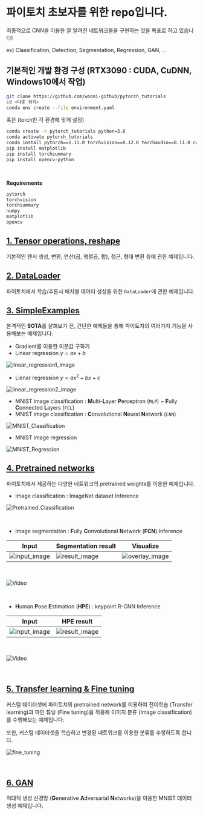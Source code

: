 # 파이토치 초보자를 위한 repo입니다.

최종적으로 CNN을 이용한 잘 알려진 네트워크들을 구현하는 것을 목표로 하고 있습니다!

ex) Classification, Detection, Segmentation, Regression, GAN, ...


## 기본적인 개발 환경 구성 (RTX3090 : CUDA, CuDNN, Windows10에서 작업)


```bash
git clone https://github.com/wooni-github/pytorch_tutorials
cd <다운 위치>
conda env create --file environment.yaml
```

혹은 (torch만 각 환경에 맞게 설정)

```bash
conda create -n pytorch_tutorials python=3.8
conda activate pytorch_tutorials
conda install pytorch==1.11.0 torchvision==0.12.0 torchaudio==0.11.0 cudatoolkit=11.3 -c pytorch
pip install matplotlib
pip install torchsummary
pip install opencv-python
```

<br>

**Requirements**

```bash
pytorch
torchvision
torchsummary
numpy
matplotlib
opencv
```

## [1. Tensor operations, reshape](https://github.com/wooni-github/pytorch_tutorials/blob/main/1.Tensors/README.md)

기본적인 텐서 생성, 변환, 연산(곱, 행렬곱, 합), 접근, 형태 변환 등에 관한 예제입니다.


## [2. DataLoader](https://github.com/wooni-github/pytorch_tutorials/blob/main/2.DataLoader/README.md)

파이토치에서 학습/추론시 배치별 데이터 생성을 위한 `DataLoader`에 관한 예제입니다.


## [3. SimpleExamples](https://github.com/wooni-github/pytorch_tutorials/blob/main/3.SimpleExamples/README.md)

본격적인 **SOTA**를 살펴보기 전, 간단한 예제들을 통해 파이토치의 여러가지 기능을 사용해보는 예제입니다.

* Gradient를 이용한 미분값 구하기
* Linear regression $y = ax + b$

![linear_regression1_image](3.SimpleExamples/3.2.LinearRegression/linear_regression1.png)

* Lienar regression $y = ax^2 + bx + c$

![linear_regression2_image](3.SimpleExamples/3.2.LinearRegression/linear_regression2.png)

* MNIST image classification : **M**ulti-**L**ayer **P**erceptron (`MLP`) ~ **F**ully **C**onnected **L**ayers (`FCL`)
* MNIST image classification : **C**onvolutional **N**eural **N**etwork (`CNN`)

![MNIST_Classification](3.SimpleExamples/3.3.MNIST_MLP/MNIST_MLP.png)

* MNIST image regression

 ![MNIST_Regression](3.SimpleExamples/3.5.MNIST_Regression/MNIST_Reg.png)

## [4. Pretrained networks](https://github.com/wooni-github/pytorch_tutorials/blob/main/4.PretrainedNetworks/README.md)

파이토치에서 제공하는 다양한 네트워크의 pretrained weights를 이용한 예제입니다.

* Image classification : ImageNet dataset Inference
 
 ![Pretrained_Classification](4.PretrainedNetworks/4.1.PretrainedClassification/pretrained_classification.png)

<br>

* Image segmentation : **F**ully **C**onvolutional **N**etwork (**FCN**) Inference

|Input|Segmentation result|Visualize|
|---|---|---| 
|![input_image](4.PretrainedNetworks/4.2.PretrainedSegmentation/test_image.jpg)|![result_image](4.PretrainedNetworks/4.2.PretrainedSegmentation/test_image_result.png)|![overlay_image](4.PretrainedNetworks/4.2.PretrainedSegmentation/test_image_overlay.png)|

<br>

![Video](4.PretrainedNetworks/4.2.PretrainedSegmentation/seq1_result.gif)

<br>

* **H**uman **P**ose **E**stimation (**HPE**) : keypoint R-CNN Inference

|Input|HPE result|
|---|---|
|![input_image](4.PretrainedNetworks/4.3.PretrainedHPE/test_image.jpg)|![result_image](4.PretrainedNetworks/4.3.PretrainedHPE/test_image_result.png)|

<br>


![Video](4.PretrainedNetworks/4.3.PretrainedHPE/test_video_result.gif)


<br>

## [5. Transfer learning & Fine tuning](5.TransferLearningFineTuning/README.md)

커스텀 데이터셋에 파이토치의 pretrained network를 이용하여 전이학습 (Transfer learning)과 파인 튜닝 (Fine tuning)을 적용해 이미지 분류 (Image classification)를 수행해보는 예제입니다.

또한, 커스텀 데이터셋을 학습하고 변경된 네트워크를 이용한 분류를 수행하도록 합니다. 

![fine_tuning](5.TransferLearningFineTuning/results_fine_tuning_2cls.png)

<br>

## [6. GAN]()

적대적 생성 신경망 (**G**enerative **A**dversarial **N**etworks)을 이용한 MNIST 데이터 생성 예제입니다.

